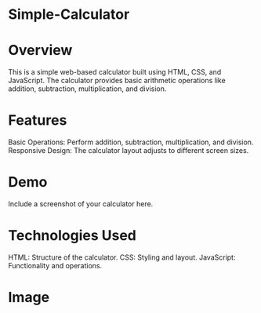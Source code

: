 # Simple-Calculator
# Overview
This is a simple web-based calculator built using HTML, CSS, and JavaScript. The calculator provides basic arithmetic operations like addition, subtraction, multiplication, and division.
 
# Features
Basic Operations: Perform addition, subtraction, multiplication, and division.
Responsive Design: The calculator layout adjusts to different screen sizes.

# Demo

Include a screenshot of your calculator here.

# Technologies Used
HTML: Structure of the calculator.
CSS: Styling and layout.
JavaScript: Functionality and operations.
# Image
